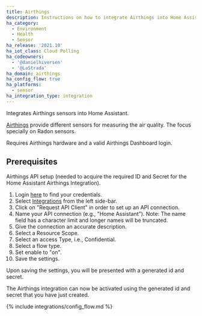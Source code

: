 ```yaml
---
title: Airthings
description: Instructions on how to integrate Airthings into Home Assistant.
ha_category:
  - Environment
  - Health
  - Sensor
ha_release: '2021.10'
ha_iot_class: Cloud Polling
ha_codeowners:
  - '@danielhiversen'
  - '@LaStrada'
ha_domain: airthings
ha_config_flow: true
ha_platforms:
  - sensor
ha_integration_type: integration
---
```


Integrates Airthings sensors into Home Assistant.

[Airthings](https://www.airthings.com/) provide different sensors for measuring the air quality. The focus specially on Radon sensors.

Requires Airthings hardware and a valid Airthings Dashboard login.

## Prerequisites

Airthings API setup (needed to acquire the required ID and Secret for the Home Assistant Airthings Integration).

1. Login [here](https://dashboard.airthings.com/integrations/api-integration) to find your credentials.
2. Select [Integrations](https://dashboard.airthings.com/integrations/api-integration) from the left side-bar.
3. Click on "Request API Client" in order to set up an API connection.
4. Name your API connection (e.g., "Home Assistant"). Note: The name field has a character limit and longer names will be truncated.
5. Give the connection an accurate description.
6. Select a Resource Scope.
7. Select an access Type, i.e., Confidential.
8. Select a flow type.
9. Set enable to "on".
10. Save the settings.

Upon saving the settings, you will be presented with a generated id and secret.

The Airthings integration can now be activated using the generated id and secret that you have just created.

{% include integrations/config_flow.md %}
